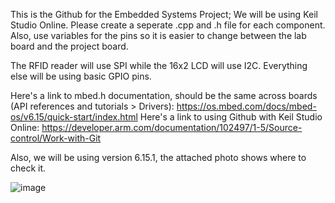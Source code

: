 This is the Github for the Embedded Systems Project; We will be using Keil Studio Online. Please create a seperate .cpp and .h file for each component. Also, use variables for the pins so it is easier to change between the lab board and the project board.

The RFID reader will use SPI while the 16x2 LCD will use I2C. Everything else will be using basic GPIO pins.

Here's a link to mbed.h documentation, should be the same across boards (API references and tutorials > Drivers): https://os.mbed.com/docs/mbed-os/v6.15/quick-start/index.html
Here's a link to using Github with Keil Studio Online: https://developer.arm.com/documentation/102497/1-5/Source-control/Work-with-Git

Also, we will be using version 6.15.1, the attached photo shows where to check it.

![image](https://github.com/user-attachments/assets/56198560-7317-43bb-80fe-89bc387bec3f)
